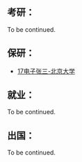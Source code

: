 ## 考研：

To be continued.

## 保研：

  - [17电子张三-北京大学](升学就业/电子信息工程学院/17-zhangsan.md)
  
## 就业：

To be continued.

## 出国：

To be continued.
